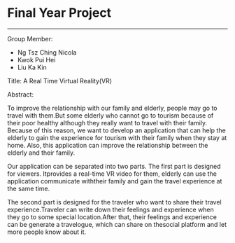 <h1>Final Year Project</h1>
<hr/>
Group Member:<ul>
	<li>Ng Tsz Ching Nicola</li>
	<li>Kwok Pui Hei</li>
	<li>Liu Ka Kin</li>
</ul>

Title: A Real Time Virtual Reality(VR)


Abstract:
<p>To improve the relationship with our family and elderly, people may go to travel with them.But some elderly who cannot go to tourism because of their poor healthy although they really want to travel with their family. Because of this reason, we want to develop an application that can help the elderly to gain the experience for tourism with their family when they stay at home. Also, this application can improve the relationship between the elderly and their
family.</p>

<p>Our application can be separated into two parts. The first part is designed for viewers. Itprovides a real-time VR video for them, elderly can use the application communicate withtheir family and gain the travel experience at the same time.</p>

<p>The second part is designed for the traveler who want to share their travel experience.Traveler can write down their feelings and experience when they go to some special location.After that, their feelings and experience can be generate a travelogue, which can share on thesocial platform and let more people know about it.</p>
